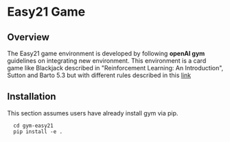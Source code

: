 # Easy21 Game

## Overview

The Easy21 game environment is developed by following **openAI gym** guidelines on integrating new environment. This environment is a card game like Blackjack described in "Reinforcement Learning: An Introduction", Sutton and Barto 5.3 but with different rules described in this [link](http://www0.cs.ucl.ac.uk/staff/d.silver/web/Teaching_files/Easy21-Johannes.pdf)

## Installation
This section assumes users have already install gym via pip.

```
  cd gym-easy21
  pip install -e .
```
